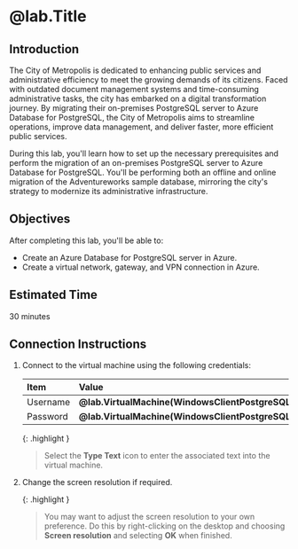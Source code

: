 # @lab.Title 

## Introduction  

The City of Metropolis is dedicated to enhancing public services and administrative efficiency to meet the growing demands of its citizens. Faced with outdated document management systems and time-consuming administrative tasks, the city has embarked on a digital transformation journey. By migrating their on-premises PostgreSQL server to Azure Database for PostgreSQL, the City of Metropolis aims to streamline operations, improve data management, and deliver faster, more efficient public services.

During this lab, you'll learn how to set up the necessary prerequisites and perform the migration of an on-premises PostgreSQL server to Azure Database for PostgreSQL. You'll be performing both an offline and online migration of the Adventureworks sample database, mirroring the city's strategy to modernize its administrative infrastructure.

## Objectives  

After completing this lab, you'll be able to:  

- Create an Azure Database for PostgreSQL server in Azure. 
- Create a virtual network, gateway, and VPN connection in Azure. 

## Estimated Time  

30 minutes 

## Connection Instructions 

1. Connect to the virtual machine using the following credentials: 

    | Item | Value |
    |:--------|:--------|
    | Username   | **@lab.VirtualMachine(WindowsClientPostgreSQL16).Username**   |  
    | Password  | **@lab.VirtualMachine(WindowsClientPostgreSQL16).Password** |

    {: .highlight } 
    > Select the **Type Text** icon to enter the associated text into the virtual machine. 

1. Change the screen resolution if required. 

    {: .highlight } 
    > You may want to adjust the screen resolution to your own preference. Do this by right-clicking on the desktop and choosing **Screen resolution** and selecting **OK** when finished. 

